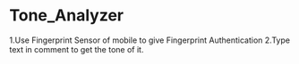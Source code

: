 # Tone_Analyzer

1.Use Fingerprint Sensor of mobile to give Fingerprint Authentication
2.Type text in comment to get the tone of it. 
